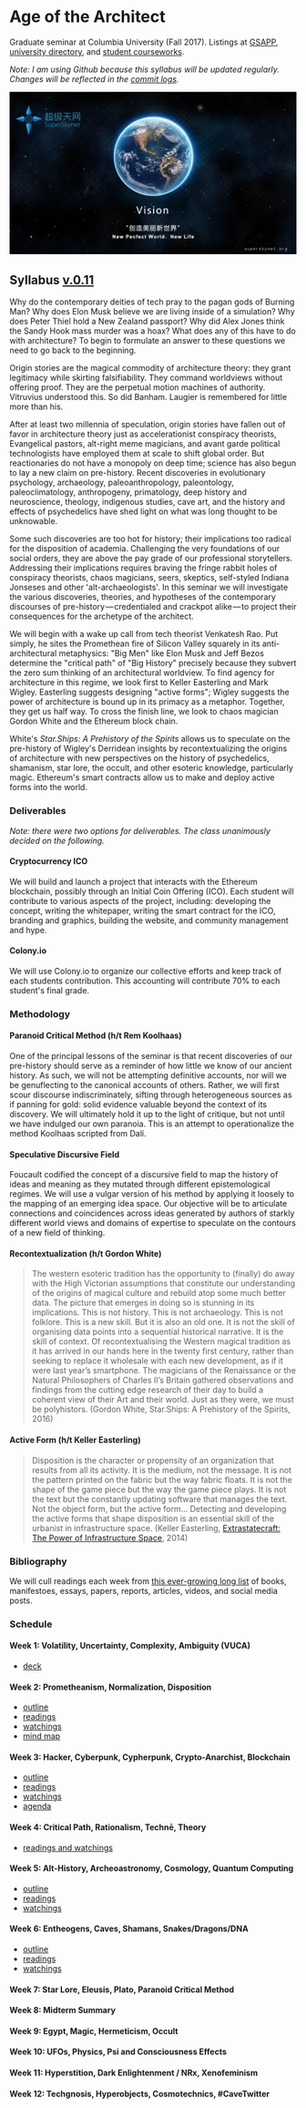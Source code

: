 # Age of the Architect
Graduate seminar at Columbia University (Fall 2017). Listings at [GSAPP](https://www.arch.columbia.edu/courses/72646-1635-age-of-the-architect), [university directory](http://www.columbia.edu/cu/bulletin/uwb/subj/ARCH/A6752-20173-001/), and [student courseworks](https://courseworks2.columbia.edu/courses/sis_course_id:ARCHA6752_001_2017_3/assignments/syllabus).

*Note: I am using Github because this syllabus will be updated regularly. Changes will be reflected in the [commit logs](https://github.com/troyth/age-of-the-architect/commits/master).*

![Superskynet ICO](/assets/superskynetICO.jpg)

## Syllabus [v.0.11](https://github.com/troyth/age-of-the-architect/versions.md)

Why do the contemporary deities of tech pray to the pagan gods of Burning Man? Why does Elon Musk believe we are living inside of a simulation? Why does Peter Thiel hold a New Zealand passport? Why did Alex Jones think the Sandy Hook mass murder was a hoax? What does any of this have to do with architecture? To begin to formulate an answer to these questions we need to go back to the beginning.

Origin stories are the magical commodity of architecture theory: they grant legitimacy while skirting falsifiability. They command worldviews without offering proof. They are the perpetual motion machines of authority. Vitruvius understood this. So did Banham. Laugier is remembered for little more than his.

After at least two millennia of speculation, origin stories have fallen out of favor in architecture theory just as accelerationist conspiracy theorists, Evangelical pastors, alt-right meme magicians, and avant garde political technologists have employed them at scale to shift global order. But reactionaries do not have a monopoly on deep time; science has also begun to lay a new claim on pre-history. Recent discoveries in evolutionary psychology, archaeology, paleoanthropology, paleontology, paleoclimatology, anthropogeny, primatology, deep history and neuroscience, theology, indigenous studies, cave art, and the history and effects of psychedelics have shed light on what was long thought to be unknowable.

Some such discoveries are too hot for history; their implications too radical for the disposition of academia. Challenging the very foundations of our social orders, they are above the pay grade of our professional storytellers. Addressing their implications requires braving the fringe rabbit holes of conspiracy theorists, chaos magicians, seers, skeptics, self-styled Indiana Jonseses and other 'alt-archaeologists'. In this seminar we will investigate the various discoveries, theories, and hypotheses of the contemporary discourses of pre-history — credentialed and crackpot alike — to project their consequences for the archetype of the architect.

We will begin with a wake up call from tech theorist Venkatesh Rao. Put simply, he sites the Promethean fire of Silicon Valley squarely in its anti-architectural metaphysics: "Big Men" like Elon Musk and Jeff Bezos determine the "critical path" of "Big History" precisely because they subvert the zero sum thinking of an architectural worldview. To find agency for architecture in this regime, we look first to Keller Easterling and Mark Wigley. Easterling suggests designing "active forms"; Wigley suggests the power of architecture is bound up in its primacy as a metaphor. Together, they get us half way. To cross the finish line, we look to chaos magician Gordon White and the Ethereum block chain.

White's *Star.Ships: A Prehistory of the Spirits* allows us to speculate on the pre-history of Wigley's Derridean insights by recontextualizing the origins of architecture with new perspectives on the history of psychedelics, shamanism, star lore, the occult, and other esoteric knowledge, particularly magic. Ethereum's smart contracts allow us to make and deploy active forms into the world.

### Deliverables
*Note: there were two options for deliverables. The class unanimously decided on the following.*

#### Cryptocurrency ICO
We will build and launch a project that interacts with the Ethereum blockchain, possibly through an Initial Coin Offering (ICO). Each student will contribute to various aspects of the project, including: developing the concept, writing the whitepaper, writing the smart contract for the ICO, branding and graphics, building the website, and community management and hype.

#### Colony.io
We will use Colony.io to organize our collective efforts and keep track of each students contribution. This accounting will contribute 70% to each student's final grade.


### Methodology

#### Paranoid Critical Method (h/t Rem Koolhaas)
One of the principal lessons of the seminar is that recent discoveries of our pre-history should serve as a reminder of how little we know of our ancient history. As such, we will not be attempting definitive accounts, nor will we be genuflecting to the canonical accounts of others. Rather, we will first scour discourse indiscriminately, sifting through heterogeneous sources as if panning for gold: solid evidence valuable beyond the context of its discovery. We will ultimately hold it up to the light of critique, but not until we have indulged our own paranoia. This is an attempt to operationalize the method Koolhaas scripted from Dalí.

#### Speculative Discursive Field
Foucault codified the concept of a discursive field to map the history of ideas and meaning as they mutated through different epistemological regimes. We will use a vulgar version of his method by applying it loosely to the mapping of an emerging idea space. Our objective will be to articulate connections and coincidences across ideas generated by authors of starkly different world views and domains of expertise to speculate on the contours of a new field of thinking.

#### Recontextualization (h/t Gordon White)
> The western esoteric tradition has the opportunity to (finally) do away with the High Victorian assumptions that constitute our understanding of the origins of magical culture and rebuild atop some much better data. The picture that emerges in doing so is stunning in its implications. This is not history. This is not archaeology. This is not folklore. This is a new skill. But it is also an old one. It is not the skill of organising data points into a sequential historical narrative. It is the skill of context. Of recontextualising the Western magical tradition as it has arrived in our hands here in the twenty first century, rather than seeking to replace it wholesale with each new development, as if it were last year’s smartphone. The magicians of the Renaissance or the Natural Philosophers of Charles II’s Britain gathered observations and findings from the cutting edge research of their day to build a coherent view of their Art and their world. Just as they were, we must be polyhistors. \(Gordon White, Star.Ships: A Prehistory of the Spirits, 2016\)

#### Active Form (h/t Keller Easterling)
> Disposition is the character or propensity of an organization that results from all its activity. It is the medium, not the message. It is not the pattern printed on the fabric but the way fabric floats. It is not the shape of the game piece but the way the game piece plays. It is not the text but the constantly updating software that manages the text. Not the object form, but the active form... Detecting and developing the active forms that shape disposition is an essential skill of the urbanist in infrastructure space. \(Keller Easterling, [Extrastatecraft: The Power of Infrastructure Space](https://www.amazon.com/Extrastatecraft-Power-Infrastructure-Keller-Easterling/dp/1784783641), 2014\)

### Bibliography
We will cull readings each week from [this ever-growing long list](bibliography.md) of books, manifestoes, essays, papers, reports, articles, videos, and social media posts.

### Schedule
#### Week 1: Volatility, Uncertainty, Complexity, Ambiguity (VUCA)
* [deck](https://drive.google.com/open?id=12QwGE667U_eidchOE4_lY_lP1IP35sWfhYSUKUGNiDk)

#### Week 2: Prometheanism, Normalization, Disposition
* [outline](/weeks/week2.md)
* [readings](/weeks/week2.md#readings)
* [watchings](/weeks/week2.md#watchings)
* [mind map](https://coggle.it/diagram/WbnkHAem7QAB-f2Z/c8bacaa8e948561d41b859bcf0721545002be5ee00b823673bc97e0d9b4e3fdd)

#### Week 3: Hacker, Cyberpunk, Cypherpunk, Crypto-Anarchist, Blockchain
* [outline](/weeks/week3.md)
* [readings](/weeks/week3.md#readings)
* [watchings](/weeks/week3.md#watchings-optional)
* [agenda](/weeks/week3.md#agenda)

#### Week 4: Critical Path, Rationalism, Technē, Theory
* [readings and watchings](/weeks/week4.md)

#### Week 5: Alt-History, Archeoastronomy, Cosmology, Quantum Computing
* [outline](/weeks/week5.md)
* [readings](/weeks/week5.md#readings)
* [watchings](/weeks/week5.md#watchings)

#### Week 6: Entheogens, Caves, Shamans, Snakes/Dragons/DNA
* [outline](/weeks/week6.md)
* [readings](/weeks/week6.md#readings)
* [watchings](/weeks/week6.md#watchings)

#### Week 7: Star Lore, Eleusis, Plato, Paranoid Critical Method

#### Week 8: Midterm Summary

#### Week 9: Egypt, Magic, Hermeticism, Occult

#### Week 10: UFOs, Physics, Psi and Consciousness Effects

#### Week 11: Hyperstition, Dark Enlightenment / NRx, Xenofeminism

#### Week 12: Techgnosis, Hyperobjects, Cosmotechnics, #CaveTwitter
